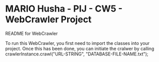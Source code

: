 MARIO Husha - PIJ - CW5 - WebCrawler Project
===

README for WebCrawler

To run this WebCrawler, you first need to import the classes into your project.
Once this has been done, you can initiate the cralwer by calling crawlerInstance.crawl("URL-STRING", "DATABASE-FILE-NAME.txt");